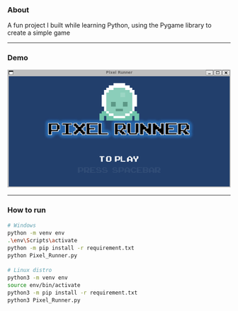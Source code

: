 ### **About**

A fun project I built while learning Python, using the Pygame library to create a simple game

---

### **Demo**

![demo](https://github.com/Mecha-Coder/Pixal-Runner/blob/main/gameplay.gif)

---

### **How to run**

```bash
# Windows
python -m venv env
.\env\Scripts\activate
python -m pip install -r requirement.txt
python Pixel_Runner.py

# Linux distro
python3 -m venv env
source env/bin/activate
python3 -m pip install -r requirement.txt
python3 Pixel_Runner.py

```


